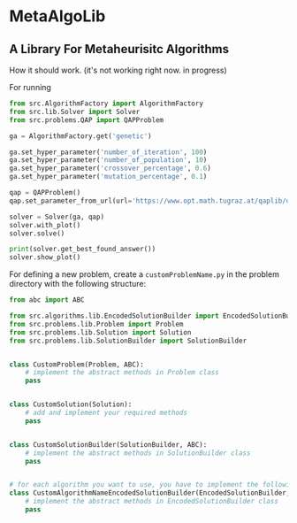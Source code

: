 # MetaAlgoLib

## A Library For Metaheurisitc Algorithms

How it should work. (it's not working right now. in progress)

For running

```python
from src.AlgorithmFactory import AlgorithmFactory
from src.lib.Solver import Solver
from src.problems.QAP import QAPProblem

ga = AlgorithmFactory.get('genetic')

ga.set_hyper_parameter('number_of_iteration', 100)
ga.set_hyper_parameter('number_of_population', 10)
ga.set_hyper_parameter('crossover_percentage', 0.6)
ga.set_hyper_parameter('mutation_percentage', 0.1)

qap = QAPProblem()
qap.set_parameter_from_url(url='https://www.opt.math.tugraz.at/qaplib/data.d/bur26b.dat')

solver = Solver(ga, qap)
solver.with_plot()
solver.solve()

print(solver.get_best_found_answer())
solver.show_plot()

```

For defining a new problem, create a `customProblemName.py` in the problem directory with the following structure:

```python
from abc import ABC

from src.algorithms.lib.EncodedSolutionBuilder import EncodedSolutionBuilder
from src.problems.lib.Problem import Problem
from src.problems.lib.Solution import Solution
from src.problems.lib.SolutionBuilder import SolutionBuilder


class CustomProblem(Problem, ABC):
    # implement the abstract methods in Problem class
    pass


class CustomSolution(Solution):
    # add and implement your required methods
    pass


class CustomSolutionBuilder(SolutionBuilder, ABC):
    # implement the abstract methods in SolutionBuilder class
    pass


# for each algorithm you want to use, you have to implement the following class
class CustomAlgorithmNameEncodedSolutionBuilder(EncodedSolutionBuilder, ABC):
    # implement the abstract methods in EncodedSolutionBuilder class
    pass
```